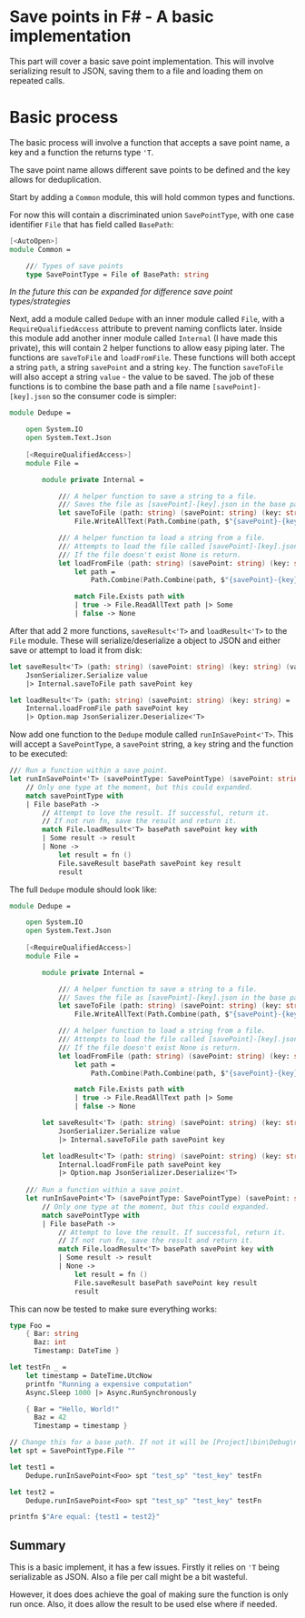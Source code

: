﻿<meta name="daria:article_id" content="save_points_in_fsharp_part_2">
<meta name="daria:title" content="Part 2">
<meta name="daria:title_slug" content="part_2">
<meta name="daria:order" content="1">
<meta name="daria:created_on" content="2022-06-19">
<meta name="daria:tags" content="fsharp">
<meta name="daria:image_id" content="pine-watt-2Hzmz15wGik-unsplash">

# Save points in F# - A basic implementation

This part will cover a basic save point implementation. 
This will involve serializing result to JSON, saving them to a file and loading them on repeated calls.

# Basic process

The basic process will involve a function that accepts a save point name, a key and a function the returns type `'T`.

The save point name allows different save points to be defined and the key allows for deduplication.

Start by adding a `Common` module, this will hold common types and functions.

For now this will contain a discriminated union `SavePointType`, with one case identifier `File` that has field called `BasePath`:

```fsharp
[<AutoOpen>]
module Common =

    /// Types of save points
    type SavePointType = File of BasePath: string
```

*In the future this can be expanded for difference save point types/strategies*

Next, add a module called `Dedupe` with an inner module called `File`, 
with a `RequireQualifiedAccess` attribute to prevent naming conflicts later. 
Inside this module add another inner module called `Internal` (I have made this private), this will contain 2 helper functions to allow easy piping later.
The functions are `saveToFile` and `loadFromFile`. 
These functions will both accept a string `path`, a string `savePoint` and a string `key`.
The function `saveToFile` will also accept a string `value` - the value to be saved.
The job of these functions is to combine the base path and a file name `[savePoint]-[key].json` so the consumer code is simpler:

```fsharp
module Dedupe =

    open System.IO
    open System.Text.Json   
    
    [<RequireQualifiedAccess>]
    module File =

        module private Internal =

            /// A helper function to save a string to a file.
            /// Saves the file as [savePoint]-[key].json in the base path.
            let saveToFile (path: string) (savePoint: string) (key: string) (value: string) =
                File.WriteAllText(Path.Combine(path, $"{savePoint}-{key}.json"), value)

            /// A helper function to load a string from a file.
            /// Attempts to load the file called [savePoint]-[key].json from the base path.
            /// If the file doesn't exist None is return.
            let loadFromFile (path: string) (savePoint: string) (key: string) =
                let path =
                    Path.Combine(Path.Combine(path, $"{savePoint}-{key}.json"))

                match File.Exists path with
                | true -> File.ReadAllText path |> Some
                | false -> None
```

After that add 2 more functions, `saveResult<'T>` and `loadResult<'T>` to the `File` module.
These will serialize/deserialize a object to JSON and either save or attempt to load it from disk:

```fsharp
let saveResult<'T> (path: string) (savePoint: string) (key: string) (value: 'T) =
    JsonSerializer.Serialize value
    |> Internal.saveToFile path savePoint key

let loadResult<'T> (path: string) (savePoint: string) (key: string) =
    Internal.loadFromFile path savePoint key
    |> Option.map JsonSerializer.Deserialize<'T>
```

Now add one function to the `Dedupe` module called `runInSavePoint<'T>`. 
This will accept a `SavePointType`, a `savePoint` string, a `key` string and the function to be executed:

```fsharp
/// Run a function within a save point.
let runInSavePoint<'T> (savePointType: SavePointType) (savePoint: string) (key: string) (fn: unit -> 'T) =
    // Only one type at the moment, but this could expanded.
    match savePointType with
    | File basePath ->
        // Attempt to love the result. If successful, return it.
        // If not run fn, save the result and return it.
        match File.loadResult<'T> basePath savePoint key with
        | Some result -> result
        | None ->
            let result = fn ()
            File.saveResult basePath savePoint key result
            result
```

The full `Dedupe` module should look like:

```fsharp
module Dedupe =

    open System.IO
    open System.Text.Json
    
    [<RequireQualifiedAccess>]
    module File =

        module private Internal =

            /// A helper function to save a string to a file.
            /// Saves the file as [savePoint]-[key].json in the base path.
            let saveToFile (path: string) (savePoint: string) (key: string) (value: string) =
                File.WriteAllText(Path.Combine(path, $"{savePoint}-{key}.json"), value)

            /// A helper function to load a string from a file.
            /// Attempts to load the file called [savePoint]-[key].json from the base path.
            /// If the file doesn't exist None is return.
            let loadFromFile (path: string) (savePoint: string) (key: string) =
                let path =
                    Path.Combine(Path.Combine(path, $"{savePoint}-{key}.json"))

                match File.Exists path with
                | true -> File.ReadAllText path |> Some
                | false -> None

        let saveResult<'T> (path: string) (savePoint: string) (key: string) (value: 'T) =
            JsonSerializer.Serialize value
            |> Internal.saveToFile path savePoint key

        let loadResult<'T> (path: string) (savePoint: string) (key: string) =
            Internal.loadFromFile path savePoint key
            |> Option.map JsonSerializer.Deserialize<'T>
    
    /// Run a function within a save point.
    let runInSavePoint<'T> (savePointType: SavePointType) (savePoint: string) (key: string) (fn: unit -> 'T) =
        // Only one type at the moment, but this could expanded.
        match savePointType with
        | File basePath ->
            // Attempt to love the result. If successful, return it.
            // If not run fn, save the result and return it.
            match File.loadResult<'T> basePath savePoint key with
            | Some result -> result
            | None ->
                let result = fn ()
                File.saveResult basePath savePoint key result
                result
```

This can now be tested to make sure everything works:

```fsharp
type Foo =
    { Bar: string
      Baz: int
      Timestamp: DateTime }

let testFn _ =
    let timestamp = DateTime.UtcNow
    printfn "Running a expensive computation"
    Async.Sleep 1000 |> Async.RunSynchronously

    { Bar = "Hello, World!"
      Baz = 42
      Timestamp = timestamp }

// Change this for a base path. If not it will be [Project]\bin\Debug\net6.0.
let spt = SavePointType.File ""

let test1 =
    Dedupe.runInSavePoint<Foo> spt "test_sp" "test_key" testFn

let test2 =
    Dedupe.runInSavePoint<Foo> spt "test_sp" "test_key" testFn

printfn $"Are equal: {test1 = test2}"
```

## Summary

This is a basic implement, it has a few issues. Firstly it relies on `'T` being serializable as JSON.
Also a file per call might be a bit wasteful. 

However, it does does achieve the goal of making sure the function is only run once. 
Also, it does allow the result to be used else where if needed. 